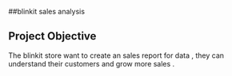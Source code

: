 ##blinkit sales analysis
## Project Objective
The blinkit store want to create an sales report for data , they can understand their customers and grow more sales .


